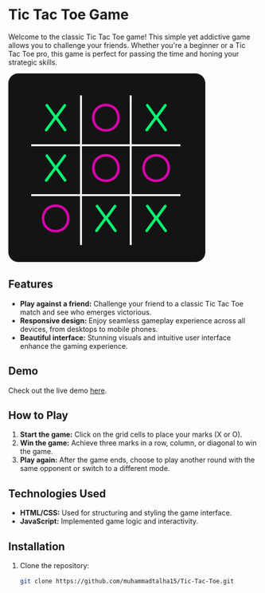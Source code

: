 # Tic Tac Toe Game

Welcome to the classic Tic Tac Toe game! This simple yet addictive game allows you to challenge your friends. Whether you're a beginner or a Tic Tac Toe pro, this game is perfect for passing the time and honing your strategic skills.

![Tic Tac Toe Gameplay](components/idark.png)

## Features

- **Play against a friend:** Challenge your friend to a classic Tic Tac Toe match and see who emerges victorious.
- **Responsive design:** Enjoy seamless gameplay experience across all devices, from desktops to mobile phones.
- **Beautiful interface:** Stunning visuals and intuitive user interface enhance the gaming experience.

## Demo

Check out the live demo [here](http://muhammadtalha15.github.io/Tic-Tac-Toe/).

## How to Play

1. **Start the game:** Click on the grid cells to place your marks (X or O).
2. **Win the game:** Achieve three marks in a row, column, or diagonal to win the game.
3. **Play again:** After the game ends, choose to play another round with the same opponent or switch to a different mode.

## Technologies Used

- **HTML/CSS:** Used for structuring and styling the game interface.
- **JavaScript:** Implemented game logic and interactivity.

## Installation

1. Clone the repository:

   ```bash
   git clone https://github.com/muhammadtalha15/Tic-Tac-Toe.git
